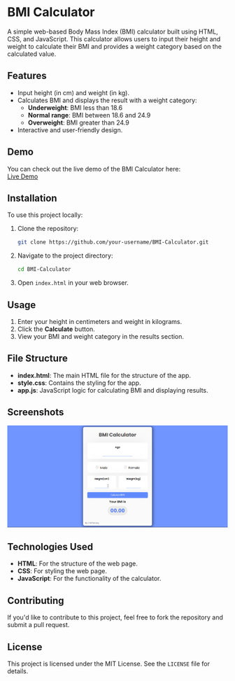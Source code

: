 # BMI Calculator

A simple web-based Body Mass Index (BMI) calculator built using HTML, CSS, and JavaScript. This calculator allows users to input their height and weight to calculate their BMI and provides a weight category based on the calculated value.

## Features

- Input height (in cm) and weight (in kg).
- Calculates BMI and displays the result with a weight category:
  - **Underweight**: BMI less than 18.6
  - **Normal range**: BMI between 18.6 and 24.9
  - **Overweight**: BMI greater than 24.9
- Interactive and user-friendly design.

## Demo

You can check out the live demo of the BMI Calculator here:  
[Live Demo]( https://digvijaynarayanpandey.github.io/BMI-Calculator/)

## Installation

To use this project locally:

1. Clone the repository:
   ```bash
   git clone https://github.com/your-username/BMI-Calculator.git
   ```
2. Navigate to the project directory:
   ```bash
   cd BMI-Calculator
   ```
3. Open `index.html` in your web browser.

## Usage

1. Enter your height in centimeters and weight in kilograms.
2. Click the **Calculate** button.
3. View your BMI and weight category in the results section.

## File Structure

- **index.html**: The main HTML file for the structure of the app.
- **style.css**: Contains the styling for the app.
- **app.js**: JavaScript logic for calculating BMI and displaying results.

## Screenshots

![Screenshot of the BMI Calculator](images.png)

## Technologies Used

- **HTML**: For the structure of the web page.
- **CSS**: For styling the web page.
- **JavaScript**: For the functionality of the calculator.

## Contributing

If you'd like to contribute to this project, feel free to fork the repository and submit a pull request.

## License

This project is licensed under the MIT License. See the `LICENSE` file for details.